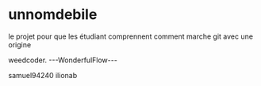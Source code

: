 # unnomdebile
le projet pour que les étudiant comprennent comment marche git avec une origine

weedcoder.
---WonderfulFlow---

samuel94240
ilionab

